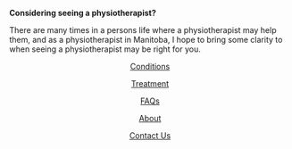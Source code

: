 **Considering seeing a physiotherapist?**
   
There are many times in a persons life where a physiotherapist may help them, and as a physiotherapist in Manitoba, I hope to bring some clarity to when seeing a physiotherapist may be right for you. 

<center>
   
[Conditions](https://klattphysio.github.io/conditions)

[Treatment](https://klattphysio.github.io/treatment) 
    
[FAQs](https://klattphysio.github.io/faqs)
    
[About](https://klattphysio.github.io/about)
    
[Contact Us](https://klattphysio.github.io/contact)

</center>
